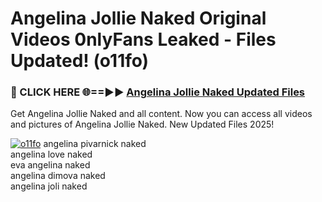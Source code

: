 # Angelina Jollie Naked Original Videos 0nlyFans Leaked - Files Updated! (o11fo)

<h3>🔴 CLICK HERE 🌐==►► <a href="https://tinyurl.com/up5wt9bj" rel="nofollow">Angelina Jollie Naked Updated Files</a></h3>

Get Angelina Jollie Naked and all content. Now you can access all videos and pictures of Angelina Jollie Naked. New Updated Files 2025!

[![o11fo](https://i.imgur.com/ABiUzMV.gif)](https://tinyurl.com/up5wt9bj)
angelina pivarnick naked<br>
angelina love naked<br>
eva angelina naked<br>
angelina dimova naked<br>
angelina joli naked